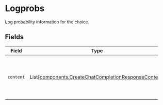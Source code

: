 # Logprobs

Log probability information for the choice.


## Fields

| Field                                                                                                                  | Type                                                                                                                   | Required                                                                                                               | Description                                                                                                            |
| ---------------------------------------------------------------------------------------------------------------------- | ---------------------------------------------------------------------------------------------------------------------- | ---------------------------------------------------------------------------------------------------------------------- | ---------------------------------------------------------------------------------------------------------------------- |
| `content`                                                                                                              | List[[components.CreateChatCompletionResponseContent](../../models/components/createchatcompletionresponsecontent.md)] | :heavy_check_mark:                                                                                                     | A list of message content tokens with log probability information.                                                     |